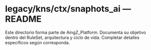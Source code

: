 # legacy/kns/ctx/snaphots_ai — README

Este directorio forma parte de AingZ_Platform. Documenta su objetivo dentro del RuleSet, arquitectura y ciclo de vida. Completar detalles específicos según corresponda.
